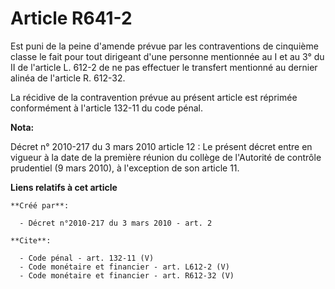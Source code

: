 # Article R641-2

Est puni de la peine d'amende prévue par les contraventions de cinquième classe le fait pour tout dirigeant d'une personne
mentionnée au I et au 3° du II de l'article L. 612-2 de ne pas effectuer le transfert mentionné au dernier alinéa de
l'article R. 612-32. 

La récidive de la contravention prévue au présent article est réprimée conformément à l'article 132-11 du code pénal.

**Nota:**

Décret n° 2010-217 du 3 mars 2010 article 12 : Le présent décret entre en vigueur à la date de la première réunion du collège
de l'Autorité de contrôle prudentiel (9 mars 2010), à l'exception de son article 11.

**Liens relatifs à cet article**

	**Créé par**:

	  - Décret n°2010-217 du 3 mars 2010 - art. 2

	**Cite**:

	  - Code pénal - art. 132-11 (V)
	  - Code monétaire et financier - art. L612-2 (V)
	  - Code monétaire et financier - art. R612-32 (V)
